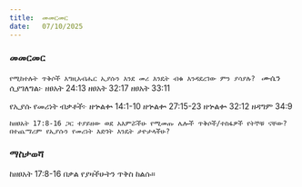 ```yaml
---
title:  መመርመር
date:   07/10/2025
---
```


### መመርመር

`የሚከተሉት ጥቅሶች እግዚአብሔር ኢያሱን እንደ መሪ እንዴት ብቁ እንዳደረገው ምን ያሳያሉ?
`
ሙሴን ሲያገለግል፦
ዘፀአት 24:13
ዘፀአት 32:17
ዘፀአት 33:11

የኢያሱ የመሪነት ብቃቶች፦
ዘኍልቍ 14:1-10
ዘኍልቍ 27:15-23
ዘኍልቍ 32:12
ዘዳግም 34:9

`ከዘፀአት 17:8-16 ጋር ተያይዘው ወደ አእምሯችሁ የሚመጡ ሌሎች ጥቅሶች/ተስፋዎች የትኞቹ ናቸው? በተጨማሪም የኢያሱን የመሪነት እድገት እንዴት ታዮታላችሁ?
`
### ማስታወሻ
ከዘፀአት 17:8-16 በቃል የያዛችሁትን ጥቅስ ከልሱ።
